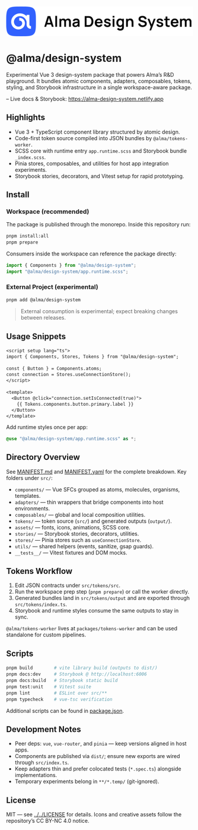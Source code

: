 ![Alma Design System mark](https://github.com/yamogoo/alma-design-system/blob/main/shared/images/logo-with-descriptor.svg)

# @alma/design-system

Experimental Vue 3 design-system package that powers Alma’s R&D playground. It bundles atomic components, adapters, composables, tokens, styling, and Storybook infrastructure in a single workspace-aware package.

– Live docs & Storybook: https://alma-design-system.netlify.app

## Highlights

- Vue 3 + TypeScript component library structured by atomic design.
- Code-first token source compiled into JSON bundles by `@alma/tokens-worker`.
- SCSS core with runtime entry `app.runtime.scss` and Storybook bundle `_index.scss`.
- Pinia stores, composables, and utilities for host app integration experiments.
- Storybook stories, decorators, and Vitest setup for rapid prototyping.

## Install

### Workspace (recommended)

The package is published through the monorepo. Inside this repository run:

```bash
pnpm install:all
pnpm prepare
```

Consumers inside the workspace can reference the package directly:

```ts
import { Components } from "@alma/design-system";
import "@alma/design-system/app.runtime.scss";
```

### External Project (experimental)

```bash
pnpm add @alma/design-system
```

> External consumption is experimental; expect breaking changes between releases.

## Usage Snippets

```vue
<script setup lang="ts">
import { Components, Stores, Tokens } from "@alma/design-system";

const { Button } = Components.atoms;
const connection = Stores.useConnectionStore();
</script>

<template>
  <Button @click="connection.setIsConnected(true)">
    {{ Tokens.components.button.primary.label }}
  </Button>
</template>
```

Add runtime styles once per app:

```scss
@use "@alma/design-system/app.runtime.scss" as *;
```

## Directory Overview

See [MANIFEST.md](./MANIFEST.md) and [MANIFEST.yaml](./MANIFEST.yaml) for the complete breakdown. Key folders under `src/`:

- `components/` — Vue SFCs grouped as atoms, molecules, organisms, templates.
- `adapters/` — thin wrappers that bridge components into host environments.
- `composables/` — global and local composition utilities.
- `tokens/` — token source (`src/`) and generated outputs (`output/`).
- `assets/` — fonts, icons, animations, SCSS core.
- `stories/` — Storybook stories, decorators, utilities.
- `stores/` — Pinia stores such as `useConnectionStore`.
- `utils/` — shared helpers (events, sanitize, gsap guards).
- `__tests__/` — Vitest fixtures and DOM mocks.

## Tokens Workflow

1. Edit JSON contracts under `src/tokens/src`.
2. Run the workspace prep step (`pnpm prepare`) or call the worker directly.
3. Generated bundles land in `src/tokens/output` and are exported through `src/tokens/index.ts`.
4. Storybook and runtime styles consume the same outputs to stay in sync.

`@alma/tokens-worker` lives at `packages/tokens-worker` and can be used standalone for custom pipelines.

## Scripts

```bash
pnpm build        # vite library build (outputs to dist/)
pnpm docs:dev     # Storybook @ http://localhost:6006
pnpm docs:build   # Storybook static build
pnpm test:unit    # Vitest suite
pnpm lint         # ESLint over src/**
pnpm typecheck    # vue-tsc verification
```

Additional scripts can be found in [package.json](./package.json).

## Development Notes

- Peer deps: `vue`, `vue-router`, and `pinia` — keep versions aligned in host apps.
- Components are published via `dist/`; ensure new exports are wired through `src/index.ts`.
- Keep adapters thin and prefer colocated tests (`*.spec.ts`) alongside implementations.
- Temporary experiments belong in `**/*.temp/` (git-ignored).

## License

MIT — see [../../LICENSE](../../LICENSE) for details. Icons and creative assets follow the repository’s CC BY-NC 4.0 notice.
